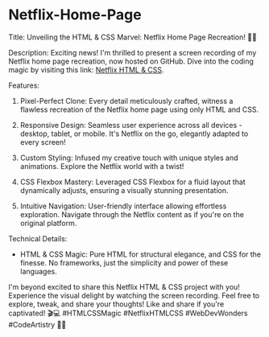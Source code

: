 # Netflix-Home-Page
Title: Unveiling the HTML & CSS Marvel: Netflix Home Page Recreation! 🍿🎉

Description:
Exciting news! I'm thrilled to present a screen recording of my Netflix home page recreation, now hosted on GitHub. Dive into the coding magic by visiting this link: [Netflix HTML & CSS](YourGitHubLink).

Features:

1. Pixel-Perfect Clone: Every detail meticulously crafted, witness a flawless recreation of the Netflix home page using only HTML and CSS.

2. Responsive Design: Seamless user experience across all devices - desktop, tablet, or mobile. It's Netflix on the go, elegantly adapted to every screen!

3. Custom Styling: Infused my creative touch with unique styles and animations. Explore the Netflix world with a twist!

4. CSS Flexbox Mastery: Leveraged CSS Flexbox for a fluid layout that dynamically adjusts, ensuring a visually stunning presentation.

5. Intuitive Navigation: User-friendly interface allowing effortless exploration. Navigate through the Netflix content as if you're on the original platform.

Technical Details:

- HTML & CSS Magic: Pure HTML for structural elegance, and CSS for the finesse. No frameworks, just the simplicity and power of these languages.

I'm beyond excited to share this Netflix HTML & CSS project with you! Experience the visual delight by watching the screen recording. Feel free to explore, tweak, and share your thoughts! Like and share if you're captivated! 🎬💻 #HTMLCSSMagic #NetflixHTMLCSS #WebDevWonders #CodeArtistry 🚀✨
